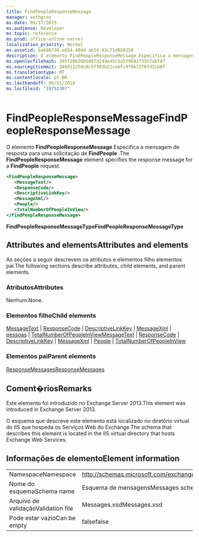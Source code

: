 ```yaml
---
title: FindPeopleResponseMessage
manager: sethgros
ms.date: 09/17/2015
ms.audience: Developer
ms.topic: reference
ms.prod: office-online-server
localization_priority: Normal
ms.assetid: ba686738-e654-404d-ab54-83c71d030350
description: O elemento FindPeopleResponseMessage Especifica a mensagem de resposta para uma solicitação de FindPeople.
ms.openlocfilehash: 205f20b26b5097d24de45c5a5f9681f3557a6f87
ms.sourcegitcommit: 34041125dc8c5f993b21cebfc4f8b72f0fd2cb6f
ms.translationtype: MT
ms.contentlocale: pt-BR
ms.lasthandoff: 06/11/2018
ms.locfileid: "19752307"
---
```

# <a name="findpeopleresponsemessage"></a><span data-ttu-id="f1a31-103">FindPeopleResponseMessage</span><span class="sxs-lookup"><span data-stu-id="f1a31-103">FindPeopleResponseMessage</span></span>

<span data-ttu-id="f1a31-104">O elemento **FindPeopleResponseMessage** Especifica a mensagem de resposta para uma solicitação de **FindPeople** .</span><span class="sxs-lookup"><span data-stu-id="f1a31-104">The **FindPeopleResponseMessage** element specifies the response message for a **FindPeople** request.</span></span> 
  
```XML
<FindPeopleResponseMessage>
   <MessageText/>
   <ResponseCode/>
   <DescriptiveLinkKey/>
   <MessageXml/>
   <People/>
   <TotalNumberOfPeopleInView/>
</FindPeopleResponseMessage>
```

 <span data-ttu-id="f1a31-105">**FindPeopleResponseMessageType**</span><span class="sxs-lookup"><span data-stu-id="f1a31-105">**FindPeopleResponseMessageType**</span></span>
## <a name="attributes-and-elements"></a><span data-ttu-id="f1a31-106">Attributes and elements</span><span class="sxs-lookup"><span data-stu-id="f1a31-106">Attributes and elements</span></span>

<span data-ttu-id="f1a31-107">As seções a seguir descrevem os atributos e elementos filho elementos pai.</span><span class="sxs-lookup"><span data-stu-id="f1a31-107">The following sections describe attributes, child elements, and parent elements.</span></span>
  
### <a name="attributes"></a><span data-ttu-id="f1a31-108">Atributos</span><span class="sxs-lookup"><span data-stu-id="f1a31-108">Attributes</span></span>

<span data-ttu-id="f1a31-109">Nenhum.</span><span class="sxs-lookup"><span data-stu-id="f1a31-109">None.</span></span>
  
### <a name="child-elements"></a><span data-ttu-id="f1a31-110">Elementos filho</span><span class="sxs-lookup"><span data-stu-id="f1a31-110">Child elements</span></span>

<span data-ttu-id="f1a31-111">[MessageText](messagetext.md) | [ResponseCode](responsecode.md) | [DescriptiveLinkKey](descriptivelinkkey.md) | [MessageXml](messagexml.md) | [pessoas](people.md) | [TotalNumberOfPeopleInView](totalnumberofpeopleinview.md)</span><span class="sxs-lookup"><span data-stu-id="f1a31-111">[MessageText](messagetext.md) | [ResponseCode](responsecode.md) | [DescriptiveLinkKey](descriptivelinkkey.md) | [MessageXml](messagexml.md) | [People](people.md) | [TotalNumberOfPeopleInView](totalnumberofpeopleinview.md)</span></span>
  
### <a name="parent-elements"></a><span data-ttu-id="f1a31-112">Elementos pai</span><span class="sxs-lookup"><span data-stu-id="f1a31-112">Parent elements</span></span>

[<span data-ttu-id="f1a31-113">ResponseMessages</span><span class="sxs-lookup"><span data-stu-id="f1a31-113">ResponseMessages</span></span>](responsemessages.md)
  
## <a name="remarks"></a><span data-ttu-id="f1a31-114">Coment�rios</span><span class="sxs-lookup"><span data-stu-id="f1a31-114">Remarks</span></span>

<span data-ttu-id="f1a31-115">Este elemento foi introduzido no Exchange Server 2013.</span><span class="sxs-lookup"><span data-stu-id="f1a31-115">This element was introduced in Exchange Server 2013.</span></span>
  
<span data-ttu-id="f1a31-116">O esquema que descreve este elemento está localizado no diretório virtual do IIS que hospeda os Serviços Web do Exchange.</span><span class="sxs-lookup"><span data-stu-id="f1a31-116">The schema that describes this element is located in the IIS virtual directory that hosts Exchange Web Services.</span></span>
  
## <a name="element-information"></a><span data-ttu-id="f1a31-117">Informações de elemento</span><span class="sxs-lookup"><span data-stu-id="f1a31-117">Element information</span></span>

|||
|:-----|:-----|
|<span data-ttu-id="f1a31-118">Namespace</span><span class="sxs-lookup"><span data-stu-id="f1a31-118">Namespace</span></span>  <br/> |http://schemas.microsoft.com/exchange/services/2006/messages  <br/> |
|<span data-ttu-id="f1a31-119">Nome do esquema</span><span class="sxs-lookup"><span data-stu-id="f1a31-119">Schema name</span></span>  <br/> |<span data-ttu-id="f1a31-120">Esquema de mensagens</span><span class="sxs-lookup"><span data-stu-id="f1a31-120">Messages schema</span></span>  <br/> |
|<span data-ttu-id="f1a31-121">Arquivo de validação</span><span class="sxs-lookup"><span data-stu-id="f1a31-121">Validation file</span></span>  <br/> |<span data-ttu-id="f1a31-122">Messages.xsd</span><span class="sxs-lookup"><span data-stu-id="f1a31-122">Messages.xsd</span></span>  <br/> |
|<span data-ttu-id="f1a31-123">Pode estar vazio</span><span class="sxs-lookup"><span data-stu-id="f1a31-123">Can be empty</span></span>  <br/> |<span data-ttu-id="f1a31-124">false</span><span class="sxs-lookup"><span data-stu-id="f1a31-124">false</span></span>  <br/> |
   

